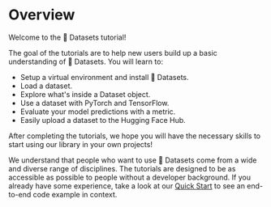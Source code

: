 # Overview

Welcome to the 🤗 Datasets tutorial!

The goal of the tutorials are to help new users build up a basic understanding of 🤗 Datasets. You will learn to:

* Setup a virtual environment and install 🤗 Datasets.
* Load a dataset.
* Explore what's inside a Dataset object.
* Use a dataset with PyTorch and TensorFlow.
* Evaluate your model predictions with a metric.
* Easily upload a dataset to the Hugging Face Hub.

After completing the tutorials, we hope you will have the necessary skills to start using our library in your own projects!

We understand that people who want to use 🤗 Datasets come from a wide and diverse range of disciplines. The tutorials are designed to be as accessible as possible to people without a developer background. If you already have some experience, take a look at our [Quick Start](/docs/datasets/master/en/quickstart) to see an end-to-end code example in context.